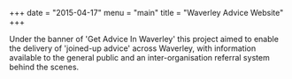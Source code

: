 +++
date = "2015-04-17"
menu = "main"
title = "Waverley Advice Website"
+++

Under the banner of 'Get Advice In Waverley' this project aimed to enable the delivery of 'joined-up advice' across Waverley, with information available to the general public and an inter-organisation referral system behind the scenes.
